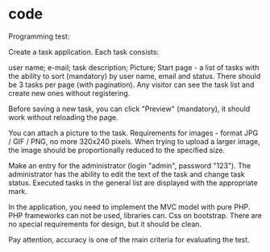 # code

Programming test:

Create a task application. Each task consists:

user name;
e-mail;
task description;
Picture;
Start page - a list of tasks with the ability to sort (mandatory) by user name, email and status. There should be 3 tasks per page (with pagination). Any visitor can see the task list and create new ones without registering.

Before saving a new task, you can click "Preview" (mandatory), it should work without reloading the page.

You can attach a picture to the task. Requirements for images - format JPG / GIF / PNG, no more 320х240 pixels. When trying to upload a larger image, the image should be proportionally reduced to the specified size.

Make an entry for the administrator (login "admin", password "123"). The administrator has the ability to edit the text of the task and change task status. Executed tasks in the general list are displayed with the appropriate mark.

In the application, you need to implement the MVC model with pure PHP. PHP frameworks can not be used, libraries can. Css on bootstrap. There are no special requirements for design, but it should be clean.

Pay attention, accuracy is one of the main criteria for evaluating the test.

